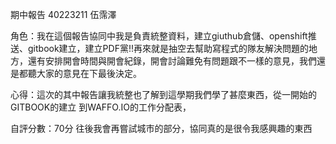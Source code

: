 期中報告  40223211 伍霈澤

角色：我在這個報告協同中我是負責統整資料，建立giuthub倉儲、openshift推送、gitbook建立，建立PDF黨!!再來就是抽空去幫助寫程式的隊友解決問題的地方，還有安排開會時間與開會紀錄，開會討論難免有問題跟不一樣的意見，我們還是都聽大家的意見在下最後決定。

心得：這次的其中報告讓我統整也了解到這學期我們學了甚麼東西，從一開始的GITBOOK的建立
到WAFFO.IO的工作分配表，

自評分數：70分 往後我會再嘗試城市的部分，協同真的是很令我感興趣的東西